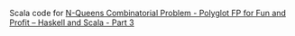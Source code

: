 Scala code for [N-Queens Combinatorial Problem - Polyglot FP for Fun and Profit – Haskell and Scala - Part 3](http://fpilluminated.com/assets/n-queens-combinatorial-problem-polyglot-fp-for-fun-and-profit-haskell-and-scala-part-3.html)